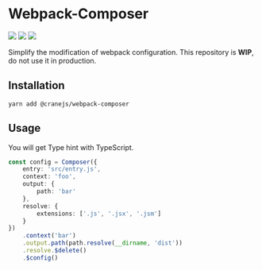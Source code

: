 # Webpack-Composer

[![](https://img.shields.io/npm/v/@cranejs/webpack-composer?style=flat&colorA=000000&colorB=000000)](https://www.npmjs.com/package/@cranejs/webpack-composer")
[![](https://img.shields.io/travis/com/joe223/webpack-composer?style=flat&colorA=000000&colorB=000000)](https://travis-ci.com/github/joe223/webpack-composer)
[![](https://img.shields.io/coveralls/github/joe223/webpack-composer/master?style=flat&colorA=000000&colorB=000000)](https://coveralls.io/github/joe223/webpack-composer?branch=master)

Simplify the modification of webpack configuration. This repository is **WIP**, do not use it in production.

## Installation

```shell
yarn add @cranejs/webpack-composer
```
## Usage

You will get Type hint with TypeScript.

```typescript
const config = Composer({
    entry: 'src/entry.js',
    context: 'foo',
    output: {
        path: 'bar'
    },
    resolve: {
        extensions: ['.js', '.jsx', '.jsm']
    }
})
    .context('bar')
    .output.path(path.resolve(__dirname, 'dist'))
    .resolve.$delete()
    .$config()
```
